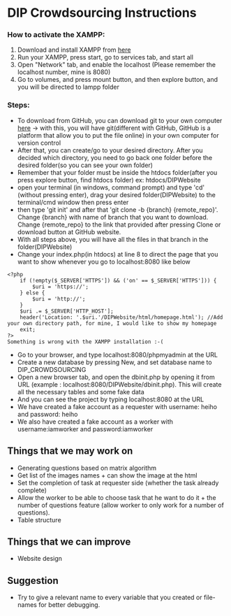 # DIP Crowdsourcing Instructions

### How to activate the XAMPP:
1) Download and install XAMPP from [here](https://www.apachefriends.org/download.html)
2) Run your XAMPP, press start, go to services tab, and start all
3) Open "Network" tab, and enable the localhost (Please remember the localhost number, mine is 8080)
4) Go to volumes, and press mount button, and then explore button, and you will be directed to lampp folder
    
### Steps:
* To download from GitHub, you can download git to your own computer [here](https://git-scm.com/downloads) -> with this, you will have git(different with GitHub, GitHub is a platform that allow you to put the file online) in your own computer for version control
* After that, you can create/go to your desired directory. After you decided which directory, you need to go back one folder before the desired folder(so you can see your own folder)
* Remember that your folder must be inside the htdocs folder(after you press explore button, find htdocs folder) ex: htdocs/DIPWebsite
* open your terminal (in windows, command prompt) and type 'cd' (without pressing enter), drag your desired folder(DIPWebsite) to the terminal/cmd window then press enter
* then type 'git init' and after that 'git clone -b {branch} {remote_repo}'. Change {branch} with name of branch that you want to download. Change {remote_repo} to the link that provided after pressing Clone or download button at GitHub website.
* With all steps above, you will have all the files in that branch in the folder(DIPWebsite)
* Change your index.php(in htdocs) at line 8 to direct the page that you want to show whenever you go to localhost:8080 like below
```
<?php
    if (!empty($_SERVER['HTTPS']) && ('on' == $_SERVER['HTTPS'])) {
	    $uri = 'https://';
	} else {
        $uri = 'http://';
	}
	$uri .= $_SERVER['HTTP_HOST'];
	header('Location: '.$uri.'/DIPWebsite/html/homepage.html'); //Add your own directory path, for mine, I would like to show my homepage
	exit;
?>
Something is wrong with the XAMPP installation :-(
```
* Go to your browser, and type localhost:8080/phpmyadmin at the URL
* Create a new database by pressing New, and set database name to DIP_CROWDSOURCING
* Open a new browser tab, and open the dbinit.php by opening it from URL (example : localhost:8080/DIPWebsite/dbinit.php). This will create all the necessary tables and some fake data
* And you can see the project by typing localhost:8080 at the URL
* We have created a fake account as a requester with username: heiho and password: heiho
* We also have created a fake account as a worker with username:iamworker and password:iamworker


## Things that we may work on
* Generating questions based on matrix algorithm
* Get list of the images names + can show the image at the html
* Set the completion of task at requester side (whether the task already complete)
* Allow the worker to be able to choose task that he want to do it + the number of questions feature (allow worker to only work for a number of questions).
* Table structure

## Things that we can improve
* Website design

## Suggestion
* Try to give a relevant name to every variable that you created or file-names for better debugging.